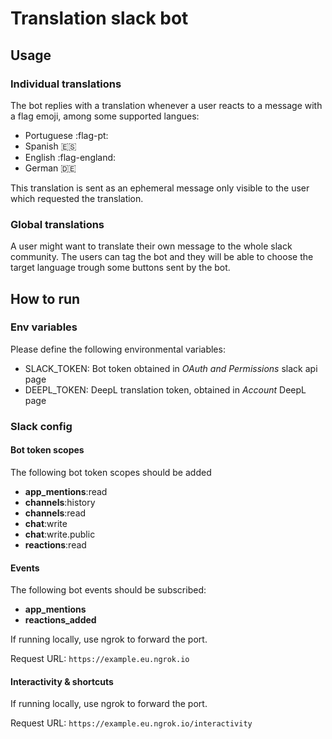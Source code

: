 # Translation slack bot

## Usage

### Individual translations

The bot replies with a translation whenever a user reacts to a message with a flag emoji, among some supported langues:

- Portuguese :flag-pt:
- Spanish :es:
- English :flag-england:
- German :de:

This translation is sent as an ephemeral message only visible to the user which requested the translation.

### Global translations

A user might want to translate their own message to the whole slack community. The users can tag the bot and they will be able to choose the target language trough some buttons sent by the bot.


## How to run

### Env variables

Please define the following environmental variables:

- SLACK_TOKEN: Bot token obtained in *OAuth and Permissions* slack api page 
- DEEPL_TOKEN: DeepL translation token, obtained in *Account* DeepL page

### Slack config

#### Bot token scopes

The following bot token scopes should be added

- **app_mentions**:read
- **channels**:history
- **channels**:read
- **chat**:write
- **chat**:write.public
- **reactions**:read

#### Events

The following bot events should be subscribed:
- **app_mentions**
- **reactions_added**

If running locally, use ngrok to forward the port.

Request URL: `https://example.eu.ngrok.io`

#### Interactivity & shortcuts

If running locally, use ngrok to forward the port.

Request URL: `https://example.eu.ngrok.io/interactivity`
